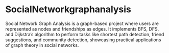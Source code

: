 # SocialNetworkgraphanalysis
Social Network Graph Analysis is a graph-based project where users are represented as nodes and friendships as edges. It implements BFS, DFS, and Dijkstra’s algorithm to perform tasks like shortest path detection, friend suggestions, and community detection, showcasing practical applications of graph theory in social networks.
